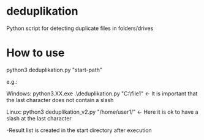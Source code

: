 # deduplikation
Python script for detecting duplicate files in folders/drives

# How to use
  python3 deduplikation.py "start-path"
  
  e.g.:
  
  Windows: python3.XX.exe .\deduplikation.py "C:\file1" <- It is important that the last character does not contain a slash
  
  Linux: python3 deduplikation_v2.py "/home/user1/" <- Here it is ok to have a slash at the last character
  

  
  -Result list is created in the start directory after execution
